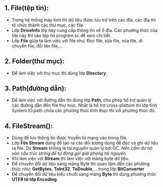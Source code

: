 ## **1. File(tệp tin):**
- Trong hệ thống máy tính thì dữ liệu được lưu trữ trên các đĩa, các đĩa thì tổ chức thành các thư mục, các file.
- Lớp **DriveInfo** lớp này cung cấp thông tin về ổ đĩa. Các phương thức của lớp này thì vào tệp tin program.sc để xem chi tiết.
- Lớp **File** giúp ta làm việc với file như: Đọc file, sửa file, xóa file, di chuyển file, đổi tên file,...

## **2. Folder(thư mục):**
- Để làm việc với thư mục thì dùng lớp **Directory**.

## **3. Path(đường dẫn):**
- Để làm việc với đường dẫn thì dùng lớp **Path**, cho phép hỗ trợ quản lý các đường dẫn đến file thư mục. Nhất là hỗ trợ cross-plattom thì lớp tĩnh System.IO.path chứa các phương thức tĩnh thực thi với phương thức đó.

## **4. FileStream():**
- Dùng để lưu thông tin được truyền từ mạng vào trong file.
- Lớp **File Stream** dùng để tạo ra các đối tượng dùng để đọc và ghi dữ liệu ra file. Do **Stream** không là tài nguyên quản lý bới GC. _Nên cấm dư nó vào cấu trúc string để tự động gọi giải phóng tài nguyên_.
- Khi làm việc với **Stream** thì làm việc với mảng byte dữ liệu.
- Để chuyển đổi dữ liệu sang mảng Byte thì quan tâm đến các phương thức như: **GetBytes**, **ToInt32**, **ToDouble**,... trong lớp **BitConverter**
- Để chuyển đổi dữ liệu kiểu chuỗi sang mảng **Byte** thì dùng phương thức **UTF8 từ lớp Encoding**.